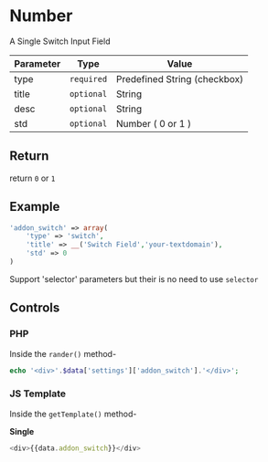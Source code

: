# Number
A Single Switch Input Field

Parameter | Type | Value
--- | --- | ---
type | `required` | Predefined String (checkbox)
title | `optional` | String
desc | `optional` | String
std | `optional` | Number ( 0 or 1 )

## Return
return `0` or `1`

## Example
```php
'addon_switch' => array(
    'type' => 'switch',
    'title' => __('Switch Field','your-textdomain'),
    'std' => 0
)
```
Support 'selector' parameters but their is no need to use `selector`


## Controls
### PHP
Inside the `rander()` method-
```php
echo '<div>'.$data['settings']['addon_switch'].'</div>';
```

### JS Template
Inside the `getTemplate()` method-

**Single**
```js
<div>{{data.addon_switch}}</div>
```
